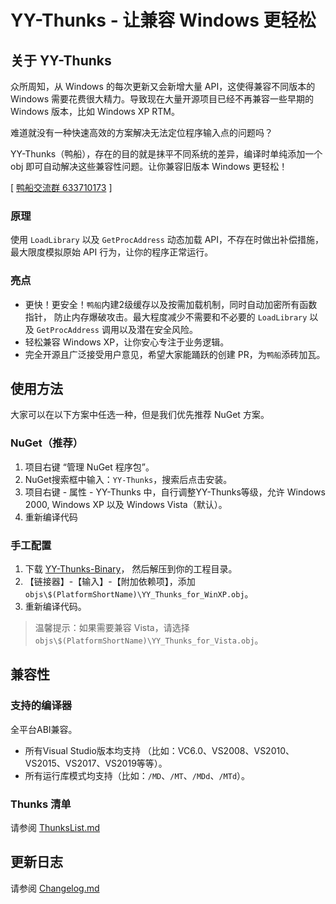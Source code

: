 ﻿# YY-Thunks - 让兼容 Windows 更轻松


## 关于 YY-Thunks

众所周知，从 Windows 的每次更新又会新增大量 API，这使得兼容不同版本的 Windows 
需要花费很大精力。导致现在大量开源项目已经不再兼容一些早期的 Windows 版本，比如
Windows XP RTM。

难道就没有一种快速高效的方案解决无法定位程序输入点的问题吗？

YY-Thunks（鸭船），存在的目的就是抹平不同系统的差异，编译时单纯添加一个 obj 
即可自动解决这些兼容性问题。让你兼容旧版本 Windows 更轻松！

[ [鸭船交流群 633710173](https://shang.qq.com/wpa/qunwpa?idkey=21d51d8ad1d77b99ea9544b399e080ec347ca6a1bc04267fb59cebf22644a42a) ]

### 原理

使用 `LoadLibrary` 以及 `GetProcAddress` 动态加载 API，不存在时做出补偿措施，
最大限度模拟原始 API 行为，让你的程序正常运行。

### 亮点

* 更快！更安全！`鸭船`内建2级缓存以及按需加载机制，同时自动加密所有函数指针，
  防止内存爆破攻击。最大程度减少不需要和不必要的 `LoadLibrary` 以及 
  `GetProcAddress` 调用以及潜在安全风险。
* 轻松兼容 Windows XP，让你安心专注于业务逻辑。
* 完全开源且广泛接受用户意见，希望大家能踊跃的创建 PR，为`鸭船`添砖加瓦。

## 使用方法

大家可以在以下方案中任选一种，但是我们优先推荐 NuGet 方案。

### NuGet（推荐）

1. 项目右键 “管理 NuGet 程序包”。
2. NuGet搜索框中输入：`YY-Thunks`，搜索后点击安装。
3. 项目右键 - 属性 - YY-Thunks 中，自行调整YY-Thunks等级，允许 Windows 2000, 
   Windows XP 以及 Windows Vista（默认）。
4. 重新编译代码

### 手工配置

1. 下载 [YY-Thunks-Binary](https://github.com/Chuyu-Team/YY-Thunks/releases)，
   然后解压到你的工程目录。
2. 【链接器】-【输入】-【附加依赖项】，添加 
   `objs\$(PlatformShortName)\YY_Thunks_for_WinXP.obj`。
3. 重新编译代码。

> 温馨提示：如果需要兼容 Vista，请选择 
  `objs\$(PlatformShortName)\YY_Thunks_for_Vista.obj`。

## 兼容性

### 支持的编译器

全平台ABI兼容。

* 所有Visual Studio版本均支持
  （比如：VC6.0、VS2008、VS2010、VS2015、VS2017、VS2019等等）。
* 所有运行库模式均支持（比如：`/MD`、`/MT`、`/MDd`、`/MTd`）。

### Thunks 清单

请参阅 [ThunksList.md](ThunksList.md)

## 更新日志

请参阅 [Changelog.md](Changelog.md)
